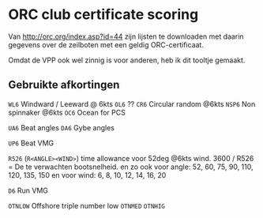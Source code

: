 # ORC club certificate scoring

Van http://orc.org/index.asp?id=44 zijn lijsten te downloaden met daarin gegevens over de zeilboten met een geldig ORC-certificaat.

Omdat de VPP ook wel zinnig is voor anderen, heb ik dit tooltje gemaakt.



## Gebruikte afkortingen

`WL6` Windward / Leeward @ 6kts
`OL6` ??
`CR6` Circular random @6kts
`NSP6` Non spinnaker @6kts
`OC6` Ocean for PCS

`UA6` Beat angles
`DA6` Gybe angles

`UP6` Beat VMG


`R526` (`R<ANGLE><WIND>`) time allowance voor 52deg @6kts wind. 3600 / R526 = De te verwachten bootsnelheid.
en zo ook voor angle: 52, 60, 75, 90, 110, 120, 135, 150
en voor wind: 6, 8, 10, 12, 14, 16, 20


`D6` Run VMG


`OTNLOW` Offshore triple number low
`OTNMED`
`OTNHIG`
